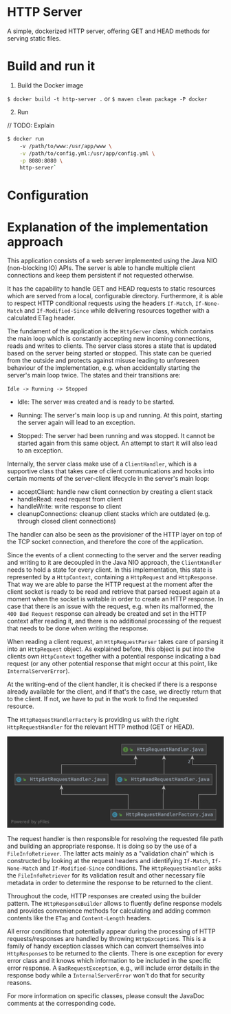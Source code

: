 # HTTP Server

A simple, dockerized HTTP server, offering GET and HEAD methods for serving static files.

# Build and run it

1. Build the Docker image

`$ docker build -t http-server .` or `$ maven clean package -P docker`

2. Run

// TODO: Explain

``` bash
$ docker run 
    -v /path/to/www:/usr/app/www \
    -v /path/to/config.yml:/usr/app/config.yml \
    -p 8080:8080 \ 
    http-server`
```

# Configuration

# Explanation of the implementation approach

This application consists of a web server implemented using the Java NIO (non-blocking IO) APIs. The server is able to
handle multiple client connections and keep them persistent if not requested otherwise.

It has the capability to handle GET and HEAD requests to static resources which are served from a local, configurable
directory. Furthermore, it is able to respect HTTP conditional requests using the headers `If-Match`, `If-None-Match`
and `If-Modified-Since` while delivering resources together with a calculated ETag header.

The fundament of the application is the `HttpServer` class, which contains the main loop which is constantly accepting
new incoming connections, reads and writes to clients. The server class stores a state that is updated based on the
server being started or stopped. This state can be queried from the outside and protects against misuse leading to
unforeseen behaviour of the implementation, e.g. when accidentally starting the server's main loop twice. The states and
their transitions are:

`Idle -> Running -> Stopped`

- Idle: The server was created and is ready to be started.

- Running: The server's main loop is up and running. At this point, starting the server again will lead to an exception.

- Stopped: The server had been running and was stopped. It cannot be started again from this same object. An attempt to
  start it will also lead to an exception.

Internally, the server class make use of a `ClientHandler`, which is a supportive class that takes care of client
communications and hooks into certain moments of the server-client lifecycle in the server's main loop:

- acceptClient: handle new client connection by creating a client stack
- handleRead: read request from client
- handleWrite: write response to client
- cleanupConnections: cleanup client stacks which are outdated (e.g. through closed client connections)

The handler can also be seen as the provisioner of the HTTP layer on top of the TCP socket connection, and therefore the
core of the application.

Since the events of a client connecting to the server and the server reading and writing to it are decoupled in the Java
NIO approach, the `ClientHandler` needs to hold a state for every client. In this implementation, this state is
represented by a `HttpContext`, containing a `HttpRequest` and `HttpResponse`. That way we are able to parse the HTTP
request at the moment after the client socket is ready to be read and retrieve that parsed request again at a moment
when the socket is writable in order to create an HTTP response. In case that there is an issue with the request, e.g.
when its malformed, the `400 Bad Request` response can already be created and set in the HTTP context after reading it,
and there is no additional processing of the request that needs to be done when writing the response.

When reading a client request, an `HttpRequestParser` takes care of parsing it into an `HttpRequest` object. As
explained before, this object is put into the clients own `HttpContext` together with a potential response indicating a
bad request (or any other potential response that might occur at this point, like `InternalServerError`).

At the writing-end of the client handler, it is checked if there is a response already available for the client, and if
that's the case, we directly return that to the client. If not, we have to put in the work to find the requested
resource.

The `HttpRequestHandlerFactory` is providing us with the right `HttpRequestHandler` for the relevant HTTP method
(GET or HEAD).

![Handler classes reference diagram](docs/handler-refence-diagram.png)

The request handler is then responsible for resolving the requested file path and building an appropriate response. It
is doing so by the use of a `FileInfoRetriever`. The latter acts mainly as a "validation chain" which is constructed by
looking at the request headers and identifying `If-Match`, `If-None-Match` and `If-Modified-Since`
conditions. The `HttpRequestHandler` asks the `FileInfoRetriever` for its validation result and other necessary file
metadata in order to determine the response to be returned to the client.

Throughout the code, HTTP responses are created using the builder pattern. The `HttpResponseBuilder` allows to fluently
define response models and provides convenience methods for calculating and adding common contents like the `ETag` and
`Content-Length` headers.

All error conditions that potentially appear during the processing of HTTP requests/responses are handled by throwing
`HttpException`s. This is a family of handy exception classes which can convert themselves into `HttpResponse`s to be
returned to the clients. There is one exception for every error class and it knows which information to be included in
the specific error response. A `BadRequestException`, e.g., will include error details in the response body while a
`InternalServerError` won't do that for security reasons.

For more information on specific classes, please consult the JavaDoc comments at the corresponding code. 